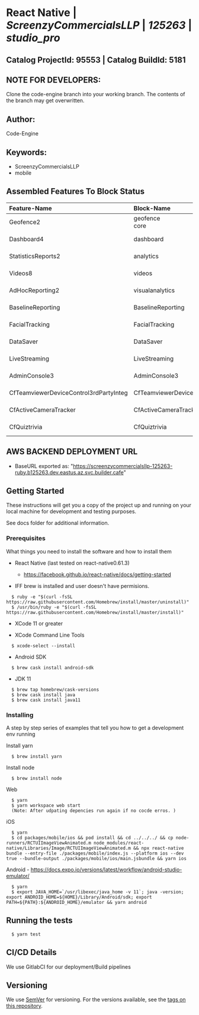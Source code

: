 # **React Native** | _**ScreenzyCommercialsLLP**_ | _**125263**_ | _**studio_pro**_

## **Catalog ProjectId: 95553** | **Catalog BuildId: 5181**

## NOTE FOR DEVELOPERS:
Clone the code-engine branch into your working branch. The contents of the branch may get overwritten.
## Author:
Code-Engine
## Keywords:
 - ScreenzyCommercialsLLP
 - mobile
## Assembled Features To Block Status

| **Feature-Name**        | **Block-Name**        | **Path**  | **Status**  |
|:-------------|:-------------|:-------------|:-------------|
| Geofence2      | geofence<br>core<br>      | {+packages/blocks/geofence+}<br>{+packages/blocks/core+}<br> | {+Non-Empty+} |
| Dashboard4      | dashboard<br>      | {+packages/blocks/dashboard+}<br> | {+Non-Empty+} |
| StatisticsReports2      | analytics<br>      | {+packages/blocks/analytics+}<br> | {+Non-Empty+} |
| Videos8      | videos<br>      | {+packages/blocks/videos+}<br> | {+Non-Empty+} |
| AdHocReporting2      | visualanalytics<br>      | {+packages/blocks/visualanalytics+}<br> | {+Non-Empty+} |
| BaselineReporting      | BaselineReporting      | {-packages/blocks/BaselineReporting-} | {-Empty-} |
| FacialTracking      | FacialTracking      | {-packages/blocks/FacialTracking-} | {-Empty-} |
| DataSaver      | DataSaver      | {-packages/blocks/DataSaver-} | {-Empty-} |
| LiveStreaming      | LiveStreaming      | {-packages/blocks/LiveStreaming-} | {-Empty-} |
| AdminConsole3      | AdminConsole3      | {-packages/blocks/AdminConsole3-} | {-Empty-} |
| CfTeamviewerDeviceControl3rdPartyInteg      | CfTeamviewerDeviceControl3rdPartyInteg      | {-packages/blocks/CfTeamviewerDeviceControl3rdPartyInteg-} | {-Empty-} |
| CfActiveCameraTracker      | CfActiveCameraTracker      | {-packages/blocks/CfActiveCameraTracker-} | {-Empty-} |
| CfQuiztrivia      | CfQuiztrivia      | {-packages/blocks/CfQuiztrivia-} | {-Empty-} |

## AWS BACKEND DEPLOYMENT URL
 - BaseURL exported as: "https://screenzycommercialsllp-125263-ruby.b125263.dev.eastus.az.svc.builder.cafe"
## Getting Started

These instructions will get you a copy of the project up and running on your local machine for development and testing purposes. 

See docs folder for additional information.

### Prerequisites

What things you need to install the software and how to install them

* React Native (last tested on react-native0.61.3)
  - https://facebook.github.io/react-native/docs/getting-started

* IFF brew is installed and user doesn't have permisions.
```
  $ ruby -e "$(curl -fsSL https://raw.githubusercontent.com/Homebrew/install/master/uninstall)"
  $ /usr/bin/ruby -e "$(curl -fsSL https://raw.githubusercontent.com/Homebrew/install/master/install)"
```

* XCode 11 or greater

* XCode Command Line Tools
```
  $ xcode-select --install
```

* Android SDK
```
  $ brew cask install android-sdk
```

* JDK 11
```
  $ brew tap homebrew/cask-versions
  $ brew cask install java
  $ brew cask install java11
```

### Installing

A step by step series of examples that tell you how to get a development env running

Install yarn
```
  $ brew install yarn
```

Install node

```
  $ brew install node
```

Web
```
  $ yarn
  $ yarn workspace web start 
  (Note: After udpating depencies run again if no cocde erros. )
```

iOS
```
  $ yarn
  $ cd packages/mobile/ios && pod install && cd ../../../ && cp node-runners/RCTUIImageViewAnimated.m node_modules/react-native/Libraries/Image/RCTUIImageViewAnimated.m && npx react-native bundle --entry-file ./packages/mobile/index.js --platform ios --dev true --bundle-output ./packages/mobile/ios/main.jsbundle && yarn ios
```

Android - https://docs.expo.io/versions/latest/workflow/android-studio-emulator/
```
  $ yarn
  $ export JAVA_HOME=`/usr/libexec/java_home -v 11`; java -version; export ANDROID_HOME=${HOME}/Library/Android/sdk; export PATH=${PATH}:${ANDROID_HOME}/emulator && yarn android
```

## Running the tests

```
  $ yarn test
```


## CI/CD Details

We use GitlabCI for our deployment/Build pipelines

## Versioning

We use [SemVer](http://semver.org/) for versioning. For the versions available, see the [tags on this repository](https://github.com/your/project/tags).



